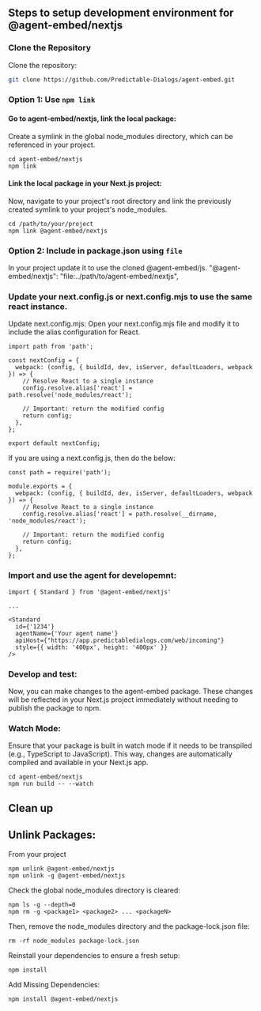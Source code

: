 ## Steps to setup development environment for @agent-embed/nextjs

### Clone the Repository

Clone the repository:
```sh
git clone https://github.com/Predictable-Dialogs/agent-embed.git

```

### Option 1: Use `npm link` 

#### Go to agent-embed/nextjs, link the local package:
Create a symlink in the global node_modules directory, which can be referenced in your project.
```
cd agent-embed/nextjs
npm link
```

#### Link the local package in your Next.js project:
Now, navigate to your project's root directory and link the previously created symlink to your project's node_modules.
```
cd /path/to/your/project
npm link @agent-embed/nextjs
```

### Option 2: Include in package.json using `file`
In your project update it to use the cloned @agent-embed/js.
 "@agent-embed/nextjs": "file:../path/to/agent-embed/nextjs",


### Update your next.config.js or next.config.mjs to use the same react instance.
Update next.config.mjs: Open your next.config.mjs file and modify it to include the alias configuration for React.
```
import path from 'path';

const nextConfig = {
  webpack: (config, { buildId, dev, isServer, defaultLoaders, webpack }) => {
    // Resolve React to a single instance
    config.resolve.alias['react'] = path.resolve('node_modules/react');

    // Important: return the modified config
    return config;
  },
};

export default nextConfig;

```

If you are using a next.config.js, then do the below:
```
const path = require('path');

module.exports = {
  webpack: (config, { buildId, dev, isServer, defaultLoaders, webpack }) => {
    // Resolve React to a single instance
    config.resolve.alias['react'] = path.resolve(__dirname, 'node_modules/react');
    
    // Important: return the modified config
    return config;
  },
};

```

### Import and use the agent for developemnt:
```
import { Standard } from '@agent-embed/nextjs'

...

<Standard
  id={'1234'}
  agentName={'Your agent name'}
  apiHost={"https://app.predictabledialogs.com/web/incoming"}
  style={{ width: '400px', height: '400px' }}
/>

```


### Develop and test:
Now, you can make changes to the agent-embed package. These changes will be reflected in your Next.js project immediately without needing to publish the package to npm.


### Watch Mode: 

Ensure that your package is built in watch mode if it needs to be transpiled (e.g., TypeScript to JavaScript). This way, changes are automatically compiled and available in your Next.js app.

```
cd agent-embed/nextjs
npm run build -- --watch
```


## Clean up

## Unlink Packages:
From your project
```
npm unlink @agent-embed/nextjs
npm unlink -g @agent-embed/nextjs

```

Check the global node_modules directory is cleared: 
```
npm ls -g --depth=0
npm rm -g <package1> <package2> ... <packageN>
```

Then, remove the node_modules directory and the package-lock.json file:
```
rm -rf node_modules package-lock.json

```
Reinstall your dependencies to ensure a fresh setup:

```
npm install

```

Add Missing Dependencies:

```
npm install @agent-embed/nextjs

```